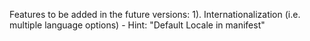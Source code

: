 Features to be added in the future versions:
1). Internationalization (i.e. multiple language options) - Hint: "Default Locale in manifest"